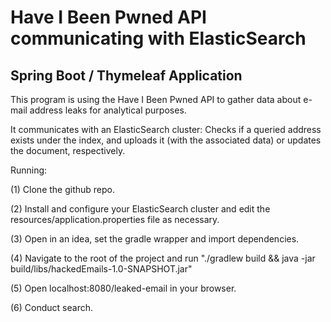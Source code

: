 # Have I Been Pwned API communicating with ElasticSearch

## Spring Boot / Thymeleaf Application

This program is using the Have I Been Pwned API to gather data about e-mail address leaks for analytical purposes.

It communicates with an ElasticSearch cluster:
Checks if a queried address exists under the index, and uploads it (with the associated data) or updates the document, respectively.

Running:

(1) Clone the github repo.

(2) Install and configure your ElasticSearch cluster and edit the resources/application.properties file as necessary.

(3) Open in an idea, set the gradle wrapper and import dependencies.

(4) Navigate to the root of the project and run "./gradlew build && java -jar build/libs/hackedEmails-1.0-SNAPSHOT.jar"

(5) Open localhost:8080/leaked-email in your browser.

(6) Conduct search.
